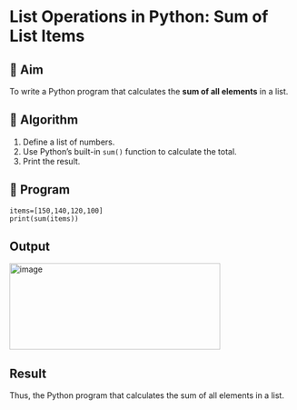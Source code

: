 # List Operations in Python: Sum of List Items

## 🎯 Aim
To write a Python program that calculates the **sum of all elements** in a list.

## 🧠 Algorithm
1. Define a list of numbers.
2. Use Python’s built-in `sum()` function to calculate the total.
3. Print the result.

## 🧾 Program

```
items=[150,140,120,100]
print(sum(items))

```

## Output

<img width="371" height="152" alt="image" src="https://github.com/user-attachments/assets/318c3de2-0cfd-4a45-bb71-d8d82bab37eb" />

## Result

Thus, the Python program that calculates the sum of all elements in a list.
